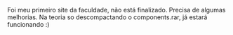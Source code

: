 Foi meu primeiro site da faculdade, não está finalizado. Precisa de algumas melhorias. Na teoria so descompactando o components.rar, já estará funcionando :)
